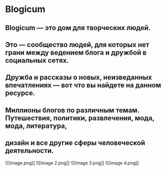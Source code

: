 # Blogicum
## Blogicum — это дом для творческих людей. 
## Это — сообщество людей, для которых нет грани между ведением блога и дружбой в социальных сетях.

## Дружба и рассказы о новых, неизведанных впечатлениях — вот что вы найдете на данном ресурсе. 
## Миллионы блогов по различным темам. Путешествия, политики, развлечения, мода, мода, литература,
## дизайн и все другие сферы человеческой деятельности.

![[Image.png]]
![[Image 2.png]]
![[Image 3.png]]
![[Image 4.png]]